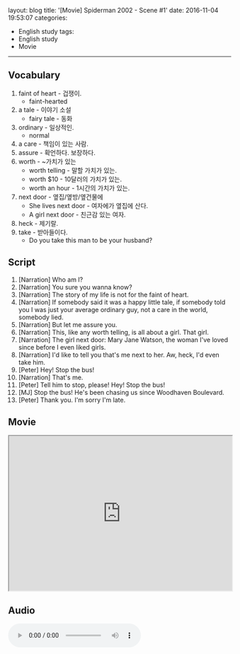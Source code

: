 layout: blog
title: '[Movie] Spiderman 2002 - Scene #1'
date: 2016-11-04 19:53:07
categories: 
- English study
tags:
- English study
- Movie
---

## Vocabulary

1. faint of heart - 겁쟁이.
    * faint-hearted
2. a tale - 이야기 소설
    * fairy tale - 동화
2. ordinary - 일상적인.
    * normal
3. a care - 책임이 있는 사람.
4. assure - 확언하다. 보장하다.
5. worth - ~가치가 있는
    * worth telling - 말할 가치가 있는.
    * worth $10 - 10달러의 가치가 있는.
    * worth an hour - 1시간의 가치가 있는.
6. next door - 옆집/옆방/옆건물에
    * She lives next door - 여자에가 옆집에 산다.
    * A girl next door - 친근감 있는 여자.
7. heck - 제기랄.
8. take - 받아들이다.
    * Do you take this man to be your husband?

## Script
1. [Narration] Who am I? 
2. [Narration] You sure you wanna know? 
3. [Narration] The story of my life is not for the faint of heart. 
4. [Narration] If somebody said it was a happy little tale, if somebody told you I was just your average ordinary guy, not a care in the world, somebody lied. 
5. [Narration] But let me assure you. 
5. [Narration] This, like any worth telling, is all about a girl. That girl. 
6. [Narration] The girl next door: Mary Jane Watson, the woman I've loved since before I even liked girls. 
7. [Narration] I'd like to tell you that's me next to her. Aw, heck, I'd even take him.
2. [Peter] Hey! Stop the bus!
3. [Narration] That's me.
4. [Peter] Tell him to stop, please! Hey! Stop the bus!
5. [MJ] Stop the bus! He's been chasing us since Woodhaven Boulevard.
6. [Peter] Thank you. I'm sorry I'm late.

## Movie
<iframe src="https://drive.google.com/file/d/0B9gDC0WDShzmYWJmYjVKYU5iWWc/preview" width="100%" height="350"></iframe>


## Audio
<audio controls="controls">
  <source type="audio/mp3" src="http://docs.google.com/uc?export=open&id=0B9gDC0WDShzmVTlRaW4wYnVMY0k"></source>
  <p>Your browser does not support the audio element.</p>
</audio>
